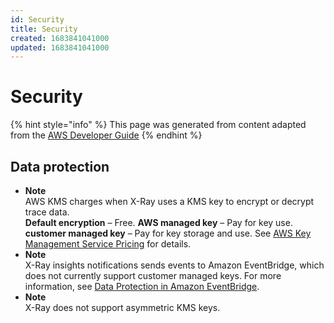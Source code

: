 ```yaml
---
id: Security
title: Security
created: 1683841041000
updated: 1683841041000
---
```

# Security

{% hint style="info" %}
This page was generated from content adapted from the [AWS Developer Guide](https://github.com/awsdocs/aws-xray-developer-guide.git)
{% endhint %}

## Data protection

- **Note**  
AWS KMS charges when X\-Ray uses a KMS key to encrypt or decrypt trace data\.  
**Default encryption** – Free\.
**AWS managed key** – Pay for key use\.
**customer managed key** – Pay for key storage and use\.
See [AWS Key Management Service Pricing](https://aws.amazon.com/kms/pricing/) for details\.
- **Note**  
 X\-Ray insights notifications sends events to Amazon EventBridge, which does not currently support customer managed keys\. For more information, see [Data Protection in Amazon EventBridge](https://docs.aws.amazon.com/eventbridge/latest/userguide/data-protection.html)\.
- **Note**  
X\-Ray does not support asymmetric KMS keys\.

